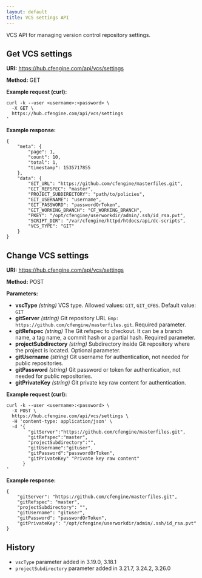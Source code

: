 ```yaml
---
layout: default
title: VCS settings API
---
```

VCS API for managing version control repository settings.

## Get VCS settings


**URI:** https://hub.cfengine.com/api/vcs/settings

**Method:** GET

**Example request (curl):**

```
curl -k --user <username>:<password> \
  -X GET \
  https://hub.cfengine.com/api/vcs/settings
'
```

**Example response:**

```
{
    "meta": {
        "page": 1,
        "count": 10,
        "total": 1,
        "timestamp": 1535717855
    },
    "data": {
        "GIT_URL": "https://github.com/cfengine/masterfiles.git",
        "GIT_REFSPEC": "master",
        "PROJECT_SUBDIRECTORY": "path/to/policies",
        "GIT_USERNAME": "username",
        "GIT_PASSWORD": "passwordOrToken",
        "GIT_WORKING_BRANCH": "CF_WORKING_BRANCH",
        "PKEY": "/opt/cfengine/userworkdir/admin/.ssh/id_rsa.pvt",
        "SCRIPT_DIR": "/var/cfengine/httpd/htdocs/api/dc-scripts",
        "VCS_TYPE": "GIT"
    }
}
```

## Change VCS settings

**URI:** https://hub.cfengine.com/api/vcs/settings

**Method:** POST

**Parameters:**

* **vscType** *(string)*
  VCS type. Allowed values: `GIT`, `GIT_CFBS`. Default value: `GIT`
* **gitServer** *(string)*
    Git repository URL `Emp: https://github.com/cfengine/masterfiles.git`. Required parameter.
* **gitRefspec** *(string)*
    The Git refspec to checkout. It can be a branch name, a tag name, a commit hash or a partial hash. Required parameter.
* **projectSubdirectory** *(string)*
    Subdirectory inside Git repository where the project is located.
    Optional parameter.
* **gitUsername** *(string)*
    Git username for authentication, not needed for public repositories.
* **gitPassword** *(string)*
    Git password or token for authentication, not needed for public repositories.
* **gitPrivateKey** *(string)*
    Git private key raw content for authentication.

**Example request (curl):**

```
curl -k --user <username>:<password> \
  -X POST \
  https://hub.cfengine.com/api/vcs/settings \
  -H 'content-type: application/json' \
  -d '{
        "gitServer":"https://github.com/cfengine/masterfiles.git",
        "gitRefspec":"master",
        "projectSubdirectory":"",
        "gitUsername":"gituser",
        "gitPassword":"passwordOrToken",
        "gitPrivateKey" "Private key raw content"
      }
'
```

**Example response:**

```
{
    "gitServer": "https://github.com/cfengine/masterfiles.git",
    "gitRefspec": "master",
    "projectSubdirectory": "",
    "gitUsername": "gituser",
    "gitPassword": "passwordOrToken",
    "gitPrivateKey": "/opt/cfengine/userworkdir/admin/.ssh/id_rsa.pvt"
}
```

## History

* `vscType` parameter added in 3.19.0, 3.18.1
* `projectSubdirectory` parameter added in 3.21.7, 3.24.2, 3.26.0
